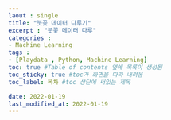 ```yaml
---
laout : single
title: "붓꽃 데이터 다루기"
excerpt : "붓꽃 데이터 다루"
categories :
- Machine Learning
tags :
- [Playdata , Python, Machine Learning]
toc: true #Table of contents 옆에 목록이 생성됨
toc_sticky: true #toc가 화면을 따라 내려옴
toc_label: 목차 #toc 상단에 써있는 제목

date: 2022-01-19
last_modified_at: 2022-01-19
---
```

